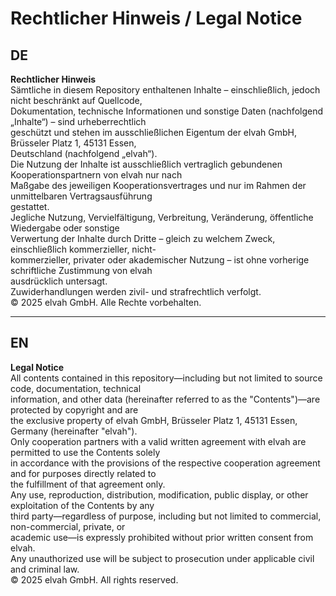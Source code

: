 # Rechtlicher Hinweis / Legal Notice

## DE  
**Rechtlicher Hinweis**  
Sämtliche in diesem Repository enthaltenen Inhalte – einschließlich, jedoch nicht beschränkt auf Quellcode,  
Dokumentation, technische Informationen und sonstige Daten (nachfolgend „Inhalte“) – sind urheberrechtlich  
geschützt und stehen im ausschließlichen Eigentum der elvah GmbH, Brüsseler Platz 1, 45131 Essen,  
Deutschland (nachfolgend „elvah“).  
Die Nutzung der Inhalte ist ausschließlich vertraglich gebundenen Kooperationspartnern von elvah nur nach  
Maßgabe des jeweiligen Kooperationsvertrages und nur im Rahmen der unmittelbaren Vertragsausführung  
gestattet.  
Jegliche Nutzung, Vervielfältigung, Verbreitung, Veränderung, öffentliche Wiedergabe oder sonstige  
Verwertung der Inhalte durch Dritte – gleich zu welchem Zweck, einschließlich kommerzieller, nicht-  
kommerzieller, privater oder akademischer Nutzung – ist ohne vorherige schriftliche Zustimmung von elvah  
ausdrücklich untersagt.  
Zuwiderhandlungen werden zivil- und strafrechtlich verfolgt.  
© 2025 elvah GmbH. Alle Rechte vorbehalten.

---

## EN  
**Legal Notice**  
All contents contained in this repository—including but not limited to source code, documentation, technical  
information, and other data (hereinafter referred to as the "Contents")—are protected by copyright and are  
the exclusive property of elvah GmbH, Brüsseler Platz 1, 45131 Essen, Germany (hereinafter "elvah").  
Only cooperation partners with a valid written agreement with elvah are permitted to use the Contents solely  
in accordance with the provisions of the respective cooperation agreement and for purposes directly related to  
the fulfillment of that agreement only.  
Any use, reproduction, distribution, modification, public display, or other exploitation of the Contents by any  
third party—regardless of purpose, including but not limited to commercial, non-commercial, private, or  
academic use—is expressly prohibited without prior written consent from elvah.  
Any unauthorized use will be subject to prosecution under applicable civil and criminal law.  
© 2025 elvah GmbH. All rights reserved.
